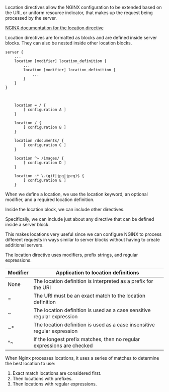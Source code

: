 
Location directives allow the NGINX configuration to be extended based on the URI, or uniform resource indicator, that makes up the request being processed by the server.

[NGINX documentation for the location directive](http://nginx.org/en/docs/http/ngx_http_core_module.html#location)

Location directives are formatted as blocks and are defined inside server blocks.  They can also be nested inside other location blocks.

```nginx
server {
    ...
    location [modifier] location_definition {
        ...
        location [modifier] location_definition {
            ...
        }
    }
}
```
```


    location = / {
        [ configuration A ]
    }

    location / {
        [ configuration B ]
    }

    location /documents/ {
        [ configuration C ]
    }

    location ^~ /images/ {
        [ configuration D ]
    }

    location ~* \.(gif|jpg|jpeg)$ {
        [ configuration E ]
    }
```

When we define a location, we use the location keyword, an optional modifier, and a required location definition.

Inside the location block, we can include other directives.

Specifically, we can include just about any directive that can be defined inside a server block.

This makes locations very useful since we can configure NGINX to process different requests in ways similar to server blocks without having to create additional servers.

The location directive uses modifiers, prefix strings, and regular expressions.

| Modifier | Application to location definitions                                      |
|----------|--------------------------------------------------------------------------|
| None     | The location definition is interpreted as a prefix for the URI           |
| =        | The URI must be an exact match to the location definition                |
|~         | The location definition is used as a case sensitive regular expression   |
|~*        | The location definition is used as a case insensitive regular expression |
|^~        | If the longest prefix matches, then no regular expressions are checked   |

When Nginx processes locations, it uses a series of matches to determine the best location to use:
1. Exact match locations are considered first.
1. Then locations with prefixes.
1. Then locations with regular expressions.
